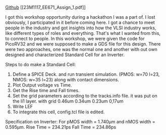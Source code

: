 
[Github](https://github.com/Satvik3799/Physical-design-with-OpenLANE-using-Sky130-PDK?tab=readme-ov-file#steps-to-build-custom-standard-cell-and-its-integration)
[[23M1117_EE671_Assign_1.pdf]]

I got this workshop opportunity during a hackathon I was a part of. I lost obviously, I participated in it before coming here. I got a chance to meet people in the industry and got insights into how the VLSI industry works, like different types of roles and everything. That's what I wanted from this, to connect to people. In this workshop, we were given the code for PicoRV32 and we were supposed to make a GDS file for this design. There were two approaches, one was the normal one and another with out own designed and characterized Standard Cell for an Inverter. 

Steps to do make a Standard Cell:
1. Define a SPICE Deck. and run transient simulation. (PMOS: w=70 l=23, NMOS: w=35 l=23) along with contact dimensions.
2. Plot Output voltage vs Time.
3. Get the Rise time and Fall times.
4. Set the grid parameters according to the tracks.info file. it was put on the li1 layer. with grid 0.46um 0.34um 0.23um 0,17um
5. Write LEF
6. To integrate this cell, config.tcl file is edited. 



Specification on Inverter:
For pMOS width = 1.740μm and nMOS width = 0.595μm.
Rise Time = 234.21ps
Fall Time = 234.86ps

